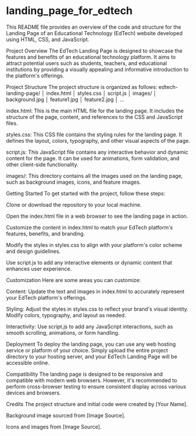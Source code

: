 # landing_page_for_edtech

This README file provides an overview of the code and structure for the Landing Page of an Educational Technology (EdTech) website developed using HTML, CSS, and JavaScript.

Project Overview
The EdTech Landing Page is designed to showcase the features and benefits of an educational technology platform. It aims to attract potential users such as students, teachers, and educational institutions by providing a visually appealing and informative introduction to the platform's offerings.

Project Structure
The project structure is organized as follows:
edtech-landing-page/
│   index.html
│   styles.css
│   script.js
│   images/
│       background.jpg
│       feature1.jpg
│       feature2.jpg
│       ...

index.html: This is the main HTML file for the landing page. It includes the structure of the page, content, and references to the CSS and JavaScript files.

styles.css: This CSS file contains the styling rules for the landing page. It defines the layout, colors, typography, and other visual aspects of the page.

script.js: This JavaScript file contains any interactive behavior and dynamic content for the page. It can be used for animations, form validation, and other client-side functionality.

images/: This directory contains all the images used on the landing page, such as background images, icons, and feature images.

Getting Started
To get started with the project, follow these steps:

Clone or download the repository to your local machine.

Open the index.html file in a web browser to see the landing page in action.

Customize the content in index.html to match your EdTech platform's features, benefits, and branding.

Modify the styles in styles.css to align with your platform's color scheme and design guidelines.

Use script.js to add any interactive elements or dynamic content that enhances user experience.

Customization
Here are some areas you can customize:

Content: Update the text and images in index.html to accurately represent your EdTech platform's offerings.

Styling: Adjust the styles in styles.css to reflect your brand's visual identity. Modify colors, typography, and layout as needed.

Interactivity: Use script.js to add any JavaScript interactions, such as smooth scrolling, animations, or form handling.

Deployment
To deploy the landing page, you can use any web hosting service or platform of your choice. Simply upload the entire project directory to your hosting server, and your EdTech Landing Page will be accessible online.

Compatibility
The landing page is designed to be responsive and compatible with modern web browsers. However, it's recommended to perform cross-browser testing to ensure consistent display across various devices and browsers.

Credits
The project structure and initial code were created by [Your Name].

Background image sourced from [Image Source].

Icons and images from [Image Source].
